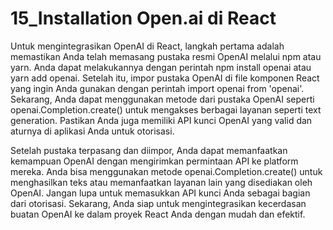 # 15_Installation Open.ai di React

Untuk mengintegrasikan OpenAI di React, langkah pertama adalah memastikan Anda telah memasang pustaka resmi OpenAI melalui npm atau yarn. Anda dapat melakukannya dengan perintah npm install openai atau yarn add openai. Setelah itu, impor pustaka OpenAI di file komponen React yang ingin Anda gunakan dengan perintah import openai from 'openai'. Sekarang, Anda dapat menggunakan metode dari pustaka OpenAI seperti openai.Completion.create() untuk mengakses berbagai layanan seperti text generation. Pastikan Anda juga memiliki API kunci OpenAI yang valid dan aturnya di aplikasi Anda untuk otorisasi.

Setelah pustaka terpasang dan diimpor, Anda dapat memanfaatkan kemampuan OpenAI dengan mengirimkan permintaan API ke platform mereka. Anda bisa menggunakan metode openai.Completion.create() untuk menghasilkan teks atau memanfaatkan layanan lain yang disediakan oleh OpenAI. Jangan lupa untuk memasukkan API kunci Anda sebagai bagian dari otorisasi. Sekarang, Anda siap untuk mengintegrasikan kecerdasan buatan OpenAI ke dalam proyek React Anda dengan mudah dan efektif.